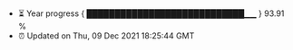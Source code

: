 - ⏳ Year progress { ████████████████████████████▁▁ } 93.91 %
- ⏰ Updated on Thu, 09 Dec 2021 18:25:44 GMT

